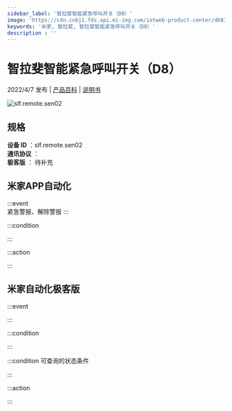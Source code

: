 ```yaml
---
sidebar_label: '智拉斐智能紧急呼叫开关（D8）'
image: 'https://cdn.cnbj1.fds.api.mi-img.com/iotweb-product-center/d6837e05c3de555e146fe104a5351eb8_1648539296679.png?GalaxyAccessKeyId=AKVGLQWBOVIRQ3XLEW&Expires=9223372036854775807&Signature=HaY9BZc2XfUS/Qs0vFhc6SwvFk4='
keywords: '米家, 智拉斐, 智拉斐智能紧急呼叫开关（D8）'
description : ''
---
```

# 智拉斐智能紧急呼叫开关（D8）

2022/4/7 发布 | [产品百科](https://home.mi.com/webapp/content/baike/product/index.html?model=slf.remote.sen02/) | [说明书](https://home.mi.com/views/introduction.html?model=slf.remote.sen02&region=cn)

![slf.remote.sen02](https://cdn.cnbj1.fds.api.mi-img.com/iotweb-product-center/d6837e05c3de555e146fe104a5351eb8_1648539296679.png?GalaxyAccessKeyId=AKVGLQWBOVIRQ3XLEW&Expires=9223372036854775807&Signature=HaY9BZc2XfUS/Qs0vFhc6SwvFk4=)

## 规格  
> 
**设备 ID** ：slf.remote.sen02  
**通讯协议** ：  
**极客版**  ： 待补充 


## 米家APP自动化  

:::event  
紧急警报、解除警报
:::

:::condition  

:::

:::action   

:::

## 米家自动化极客版  

:::event  

:::

:::condition  

:::

:::condition 可查询的状态条件  

:::

:::action  

:::

        
